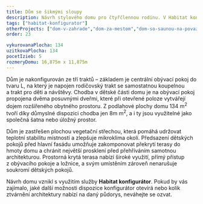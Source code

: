 ```yaml
---
title: Dům se šikmými sloupy
description: Návrh stylového domu pro čtyřčlennou rodinu. V Habitat konfigurátoru jsme zkombinovali optimalizovanou centrální dispozici a luxusní ztvárnění architektury. Všechna prosklení směrem do zahrady mají nadstandardní rozměry, které navazují na výšku stínění a překrytí terasy. Na fasádě je použita kombinace cihlového obkladu s bílou omítkou, doplněnou antracitovými rámy oken.
tags: ["habitat-konfigurator"]
otherProjects: ["dom-v-zahrade","dom-za-mestom","dom-so-saunou-na-povazi"]
order: 23

vykurovanaPlocha: 134
uzitkovaPlocha: 134
pocetIzieb: 5
rozmeryDomu: 16,875m x 11,875m
---
```


Dům je nakonfigurován ze tří traktů – základem je centrální obývací pokoj do tvaru L, na který je napojen rodičovský trakt se samostatnou koupelnou a trakt pro děti a návštěvy. Chodba v dětské části domu je na obývací pokoj propojena dvěma posuvnými dveřmi, které při otevřené poloze vytvářejí dojem rozšířeného obytného prostoru. Z podlahové plochy domu 134 m<sup>2</sup> tvoří díky důmyslné dispozici chodba jen 8m m<sup>2</sup>, a i ty jsou využitelné jako společná šatna nebo úložný prostor.

Dům je zastřešen plochou vegetační střechou, která pomáhá udržovat teplotní stabilitu místností a zlepšuje mikroklima okolí. Předsazení dětských pokojů před hlavní fasádu umožňuje zakomponovat překrytí terasy do hmoty domu a chránit největší prosklení před přehříváním samotnou architekturou. Prostorná krytá terasa nabízí široké využití, přímý přístup z obývacího pokoje a ložnice, a svým umístěním zároveň nenarušuje soukromí dětských pokojů.

Návrh domu vznikl s využitím služby <strong>Habitat konfigurátor</strong>. Pokud by vás zajímalo, jaké další možnosti dispozice konfigurátor otevírá nebo kolik ztvárnění architektury nabízí na daný půdorys, neváhejte se ozvat.